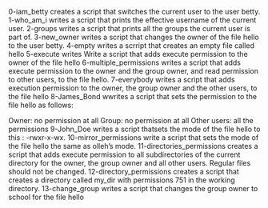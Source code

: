 0-iam_betty creates a script that switches the current user to the user betty.
1-who_am_i writes a script that prints the effective username of the current user.
2-groups writes a script that prints all the groups the current user is part of.
3-new_owner writes a script that changes the owner of the file hello to the user betty.
4-empty writes a scrript that creates an empty file called hello
5-execute writes Write a script that adds execute permission to the owner of the file hello
6-multiple_permissions writes a script that adds execute permission to the owner and the group owner, and read permission to other users, to the file hello.
7-everybody writes a script that adds execution permission to the owner, the group owner and the other users, to the file hello
8-James_Bond wwrites a script that sets the permission to the file hello as follows:

Owner: no permission at all
Group: no permission at all
Other users: all the permissions
9-John_Doe writes a script thatsets the mode of the file hello to this : -rwxr-x-wx.
10-mirror_permissions write  a script that sets the mode of the file hello the same as olleh’s mode.
11-directories_permissions creates  a script that adds execute permission to all subdirectories of the current directory for the owner, the group owner and all other users. Regular files should not be changed.
12-directory_permissions creates a script that creates a directory called my_dir with permissions 751 in the working directory.
13-change_group writes a script that changes the group owner to school for the file hello